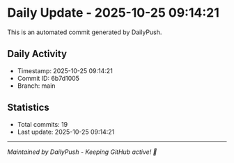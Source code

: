 # Daily Update - 2025-10-25 09:14:21

This is an automated commit generated by DailyPush.

## Daily Activity
- Timestamp: 2025-10-25 09:14:21
- Commit ID: 6b7d1005
- Branch: main

## Statistics
- Total commits: 19
- Last update: 2025-10-25 09:14:21

---
*Maintained by DailyPush - Keeping GitHub active! 🚀*
